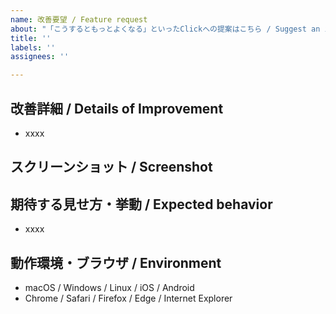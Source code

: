```yaml
---
name: 改善要望 / Feature request
about: "「こうするともっとよくなる」といったClickへの提案はこちら / Suggest an idea for this project"
title: ''
labels: ''
assignees: ''

---
```


## 改善詳細 / Details of Improvement
- xxxx

## スクリーンショット / Screenshot

## 期待する見せ方・挙動 / Expected behavior
- xxxx

## 動作環境・ブラウザ / Environment
- macOS / Windows / Linux / iOS / Android
- Chrome / Safari / Firefox / Edge / Internet Explorer
